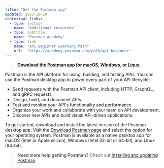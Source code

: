```yaml
---
title: "Get the Postman app"
updated: 2023-10-20
contextual_links:
  - type: section
    name: "Additional resources"
  - type: subtitle
    name: "Postman Academy"
  - type: link
    name: "API Beginner Learning Path"
    url:  "https://academy.postman.com/path/api-beginner"
---
```


> **[Download the Postman app for macOS, Windows, or Linux.](https://www.postman.com/downloads/)**

Postman is the API platform for using, building, and testing APIs. You can use the Postman desktop app to power every part of your API lifecycle:

* Send requests with the Postman API client, including HTTP, GraphQL, and gRPC requests.
* Design, build, and document APIs.
* Test and monitor your API's functionality and performance.
* Organize your work and collaborate with your team on API development.
* Discover new APIs and build visual API-driven applications.

To get started, download and install the latest version of the Postman desktop app. Visit the [Download Postman page](https://www.postman.com/downloads/) and select the option for your operating system. Postman is available as a native desktop app for macOS (Intel or Apple silicon), Windows (Intel 32-bit or 64-bit), and Linux (64-bit).

> **Need more help getting Postman?** Check out [Installing and updating Postman](/docs/getting-started/installation/installation-and-updates/).
